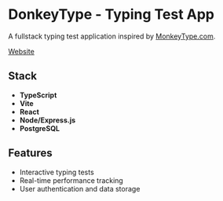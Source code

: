 # DonkeyType - Typing Test App

A fullstack typing test application inspired by [MonkeyType.com](https://monkeytype.com).

[Website](https://donkeytype.up.railway.app/)

## Stack

- **TypeScript**
- **Vite**
- **React**
- **Node/Express.js**
- **PostgreSQL**

## Features

- Interactive typing tests
- Real-time performance tracking
- User authentication and data storage

